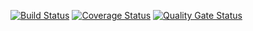 [![Build Status](https://travis-ci.org/Dzigen/First_prog_test.svg?branch=master)](https://travis-ci.org/Dzigen/First_prog_test)
[![Coverage Status](https://coveralls.io/repos/github/Dzigen/First_prog_test/badge.svg?branch=master)](https://coveralls.io/github/Dzigen/First_prog_test?branch=master)
[![Quality Gate Status](https://sonarcloud.io/api/project_badges/measure?project=Dzigen_First_prog_test&metric=alert_status)](https://sonarcloud.io/dashboard?id=Dzigen_First_prog_test)
